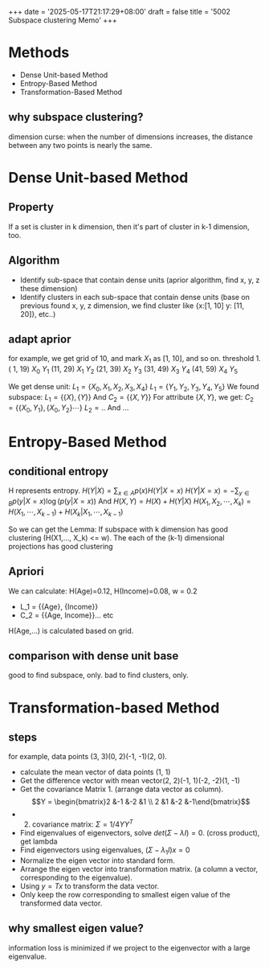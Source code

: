 +++
date = '2025-05-17T21:17:29+08:00'
draft = false 
title = '5002 Subspace clustering Memo'
+++
# Methods
- Dense Unit-based Method
- Entropy-Based Method
- Transformation-Based Method
## why subspace clustering?
dimension curse: when the number of dimensions increases, the distance between any two points is nearly the same.
# Dense Unit-based Method
## Property
If a set is cluster in k dimension, then it's part of cluster in k-1 dimension, too.

## Algorithm
- Identify sub-space that contain dense units (aprior algorithm, find x, y, z these dimension)
- Identify clusters in each sub-space that contain dense units (base on previous found x, y, z dimension, we find cluster like {x:\[1, 10\] y: \[11, 20\]}, etc..)

## adapt aprior
for example, we get grid of 10, and mark $X_1$ as \[1, 10\], and so on. threshold 1.
( 1, 19) $X_0$ $Y_1$
(11, 29) $X_1$ $Y_2$
(21, 39) $X_2$ $Y_3$
(31, 49) $X_3$ $Y_4$
(41, 59) $X_4$ $Y_5$

We get dense unit:
$L_1 = \{X_0, X_1, X_2, X_3, X_4\}$
$L_1 = \{Y_1, Y_2, Y_3, Y_4, Y_5\}$
We found subspace:
$L_1 = \{\{X\}, \{Y\}\}$
And
$C_2 = \{\{X, Y\}\}$
For attribute $\{X, Y\}$, we get:
$C_2 = \{\{X_0, Y_1\}, \{X_0, Y_2\} \cdots\}$
$L_2 = ..$
And ...


# Entropy-Based Method
## conditional entropy
H represents entropy.
$H(Y|X)=\sum_{x\in A} p(x)H(Y|X=x)$
$H(Y|X=x)= -\sum_{y \in B} p(y|X=x)\log(p(y|X=x))$
And
$H(X, Y) = H(X) + H(Y|X)$
$H(X_1, X_2, \cdots, X_k) = H(X_1,\cdots, X_{k-1}) + H(X_k|X_1,\cdots, X_{k-1})$

So we can get the Lemma:
If subspace with k dimension has good clustering (H(X1,..., X_k) <= w).
The each of the (k-1) dimensional projections has good clustering

## Apriori
We can calculate:
H(Age)=0.12, H(Income)=0.08, w = 0.2
- L_1 = {{Age}, {Income}}
- C_2 = {{Age, Income}}... etc

H(Age,...) is calculated based on grid.

## comparison with dense unit base
good to find subspace, only. bad to find clusters, only.
# Transformation-based Method
## steps
for example, data points (3, 3)(0, 2)(-1, -1)(2, 0).
- calculate the mean vector of data points (1, 1)
- Get the difference vector with mean vector(2, 2)(-1, 1)(-2, -2)(1, -1)
- Get the covariance Matrix 1. (arrange data vector as column).
	$$Y = \begin{bmatrix}2 &-1 &-2 &1 \\ 2 &1 &-2 &-1\end{bmatrix}$$
- 2. covariance matrix: $\Sigma = 1/4 YY^T$
- Find eigenvalues of eigenvectors, solve $det(\Sigma - \lambda I)=0$. (cross product), get lambda
- Find eigenvectors using eigenvalues, $(\Sigma - \lambda_1 I)x = 0$
- Normalize the eigen vector into standard form.
- Arrange the eigen vector into transformation matrix. (a column a vector, corresponding to the eigenvalue).
- Using $y = T x$ to transform the data vector.
- Only keep the row corresponding to smallest eigen value of the transformed data vector.

## why smallest eigen value? 
information loss is minimized if we project to the eigenvector with a large eigenvalue.
